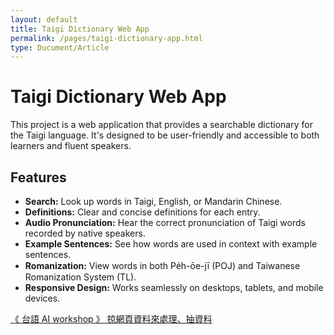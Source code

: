 ```yaml
---
layout: default
title: Taigi Dictionary Web App
permalink: /pages/taigi-dictionary-app.html
type: Ducument/Article
---
```


# Taigi Dictionary Web App

This project is a web application that provides a searchable dictionary for the Taigi language. It's designed to be user-friendly and accessible to both learners and fluent speakers.

## Features

*   **Search:** Look up words in Taigi, English, or Mandarin Chinese.
*   **Definitions:** Clear and concise definitions for each entry.
*   **Audio Pronunciation:** Hear the correct pronunciation of Taigi words recorded by native speakers.
*   **Example Sentences:** See how words are used in context with example sentences.
*   **Romanization:** View words in both Pe̍h-ōe-jī (POJ) and Taiwanese Romanization System (TL).
*   **Responsive Design:** Works seamlessly on desktops, tablets, and mobile devices.


[《 台語 AI workshop 》 掠網頁資料來處理、抽資料](https://www.facebook.com/groups/2361817230821829/permalink/2386867081650177/)

